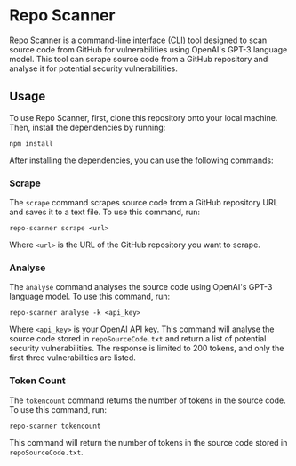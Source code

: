 # Repo Scanner

Repo Scanner is a command-line interface (CLI) tool designed to scan source code from GitHub for vulnerabilities using OpenAI's GPT-3 language model. This tool can scrape source code from a GitHub repository and analyse it for potential security vulnerabilities.

## Usage

To use Repo Scanner, first, clone this repository onto your local machine. Then, install the dependencies by running:

```
npm install
```

After installing the dependencies, you can use the following commands:

### Scrape

The `scrape` command scrapes source code from a GitHub repository URL and saves it to a text file. To use this command, run:

```
repo-scanner scrape <url>
```

Where `<url>` is the URL of the GitHub repository you want to scrape.

### Analyse

The `analyse` command analyses the source code using OpenAI's GPT-3 language model. To use this command, run:

```
repo-scanner analyse -k <api_key>
```

Where `<api_key>` is your OpenAI API key. This command will analyse the source code stored in `repoSourceCode.txt` and return a list of potential security vulnerabilities. The response is limited to 200 tokens, and only the first three vulnerabilities are listed.

### Token Count

The `tokencount` command returns the number of tokens in the source code. To use this command, run:

```
repo-scanner tokencount
```

This command will return the number of tokens in the source code stored in `repoSourceCode.txt`.

